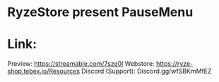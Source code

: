 # RyzeStore present PauseMenu


# Link:

Preview: https://streamable.com/7sze0l
Webstore: https://ryze-shop.tebex.io/Resources
Discord (Support): Discord.gg/wfSBKmMfEZ
